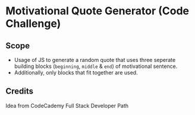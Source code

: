 # **Motivational Quote Generator** (Code Challenge)

## Scope

- Usage of JS to generate a random quote that uses three seperate building blocks (`beginning`, `middle` & `end`) of motivational sentence.
- Additionally, only blocks that fit together are used.

## Credits

Idea from CodeCademy Full Stack Developer Path
